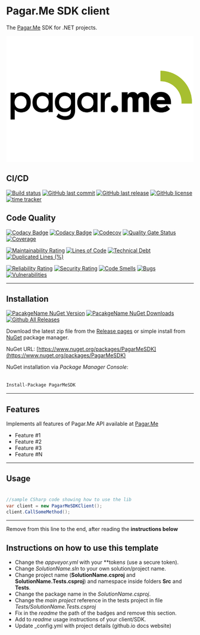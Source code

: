# Pagar.Me SDK client

The [Pagar.Me](https://pagar.me) SDK for .NET projects.

![Pagar.Me SDK .NET](https://raw.githubusercontent.com/guibranco/pagarme-sdk-dotnet/main/logo.png)

## CI/CD

[![Build status](https://ci.appveyor.com/api/projects/status/ksmbsr9j92baj2d0?svg=true)](https://ci.appveyor.com/project/guibranco/pagarme-sdk-dotnet)
[![GitHub last commit](https://img.shields.io/github/last-commit/guibranco/pagarme-sdk-dotnet)](https://github.com/guibranco/pagarme-sdk-dotnet)
[![GitHub last release](https://img.shields.io/github/release-date/guibranco/pagarme-sdk-dotnet.svg?style=flat)](https://github.com/guibranco/pagarme-sdk-dotnet)
[![GitHub license](https://img.shields.io/github/license/guibranco/pagarme-sdk-dotnet)](https://github.com/guibranco/pagarme-sdk-dotnet)
[![time tracker](https://wakatime.com/badge/github/guibranco/pagarme-sdk-dotnet.svg)](https://wakatime.com/badge/github/guibranco/pagarme-sdk-dotnet)

## Code Quality

[![Codacy Badge](https://app.codacy.com/project/badge/Grade/7d2d55d973504d37b6046db35243e6d8)](https://www.codacy.com/gh/guibranco/pagarme-sdk-dotnet/dashboard?utm_source=github.com&amp;utm_medium=referral&amp;utm_content=guibranco/pagarme-sdk-dotnet&amp;utm_campaign=Badge_Grade)
[![Codacy Badge](https://api.codacy.com/project/badge/Coverage/7d2d55d973504d37b6046db35243e6d8)](https://www.codacy.com/gh/guibranco/pagarme-sdk-dotnet/dashboard?utm_source=github.com&amp;utm_medium=referral&amp;utm_content=guibranco/pagarme-sdk-dotnet&amp;utm_campaign=Badge_Grade)
[![Codecov](https://codecov.io/gh/guibranco/pagarme-sdk-dotnet/branch/main/graph/badge.svg)](https://codecov.io/gh/guibranco/pagarme-sdk-dotnet)
[![Quality Gate Status](https://sonarcloud.io/api/project_badges/measure?project=guibranco_pagarme-sdk-dotnet&metric=alert_status)](https://sonarcloud.io/dashboard?id=guibranco_pagarme-sdk-dotnet)
[![Coverage](https://sonarcloud.io/api/project_badges/measure?project=guibranco_pagarme-sdk-dotnet&metric=coverage)](https://sonarcloud.io/dashboard?id=guibranco_pagarme-sdk-dotnet)

[![Maintainability Rating](https://sonarcloud.io/api/project_badges/measure?project=guibranco_pagarme-sdk-dotnet&metric=sqale_rating)](https://sonarcloud.io/dashboard?id=guibranco_pagarme-sdk-dotnet)
[![Lines of Code](https://sonarcloud.io/api/project_badges/measure?project=guibranco_pagarme-sdk-dotnet&metric=ncloc)](https://sonarcloud.io/dashboard?id=guibranco_pagarme-sdk-dotnet)
[![Technical Debt](https://sonarcloud.io/api/project_badges/measure?project=guibranco_pagarme-sdk-dotnet&metric=sqale_index)](https://sonarcloud.io/dashboard?id=guibranco_pagarme-sdk-dotnet)
[![Duplicated Lines (%)](https://sonarcloud.io/api/project_badges/measure?project=guibranco_pagarme-sdk-dotnet&metric=duplicated_lines_density)](https://sonarcloud.io/dashboard?id=guibranco_pagarme-sdk-dotnet)

[![Reliability Rating](https://sonarcloud.io/api/project_badges/measure?project=guibranco_pagarme-sdk-dotnet&metric=reliability_rating)](https://sonarcloud.io/dashboard?id=guibranco_pagarme-sdk-dotnet)
[![Security Rating](https://sonarcloud.io/api/project_badges/measure?project=guibranco_pagarme-sdk-dotnet&metric=security_rating)](https://sonarcloud.io/dashboard?id=guibranco_pagarme-sdk-dotnet)
[![Code Smells](https://sonarcloud.io/api/project_badges/measure?project=guibranco_pagarme-sdk-dotnet&metric=code_smells)](https://sonarcloud.io/dashboard?id=guibranco_pagarme-sdk-dotnet)
[![Bugs](https://sonarcloud.io/api/project_badges/measure?project=guibranco_pagarme-sdk-dotnet&metric=bugs)](https://sonarcloud.io/dashboard?id=guibranco_pagarme-sdk-dotnet)
[![Vulnerabilities](https://sonarcloud.io/api/project_badges/measure?project=guibranco_pagarme-sdk-dotnet&metric=vulnerabilities)](https://sonarcloud.io/dashboard?id=guibranco_pagarme-sdk-dotnet)

---

## Installation

[![PacakgeName NuGet Version](https://img.shields.io/nuget/v/PagarMeSDK.svg?style=flat)](https://www.nuget.org/packages/PagarMeSDK/)
[![PacakgeName NuGet Downloads](https://img.shields.io/nuget/dt/PagarMeSDK.svg?style=flat)](https://www.nuget.org/packages/PagarMeSDK/)
[![Github All Releases](https://img.shields.io/github/downloads/guibranco/pagarme-sdk-dotnet/total.svg?style=flat)](https://github.com/guibranco/pagarme-sdk-dotnet)

Download the latest zip file from the [Release pages](https://github.com/guibranco/pagarme-sdk-dotnet/releases) or simple install from [NuGet](https://www.nuget.org/packages/PagarMeSDK) package manager.

NuGet URL: [https://www.nuget.org/packages/PagarMeSDK](https://www.nuget.org/packages/PagarMeSDK)

NuGet installation via *Package Manager Console*:

```ps

Install-Package PagarMeSDK

```

---

## Features

Implements all features of Pagar.Me API available at [Pagar.Me](https://docs.pagar.me/docs/overview-principal)

- Feature #1
- Feature #2
- Feature #3
- Feature #N

---

## Usage

```cs

//sample CSharp code showing how to use the lib
var client = new PagarMeSDKClient();
client.CallSomeMethod();

```

---

Remove from this line to the end, after reading the **instructions below**

## Instructions on how to use this template

- Change the *appveyor.yml* with your **token*s* (use a secure token).
- Change *SolutionName.sln* to your own solution/project name.
- Change project name (**SolutionName.csproj** and **SolutionName.Tests.csproj**) and namespace inside folders **Src** and **Tests**.
- Change the package name in the *SolutionName.csproj*.
- Change the *main project* reference in the tests project in file *Tests/SolutionName.Tests.csproj*
- Fix in the *readme* the path of the badges and remove this section.
- Add to *readme* usage instructions of your client/SDK.
- Update _config.yml with project details (github.io docs website)

